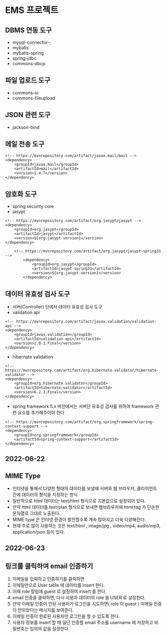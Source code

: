 # EMS 프로젝트

## DBMS 연동 도구
* mysql-connector-;
* mybatis
* mybatis-spring
* spring-jdbc
* commons-dbcp

## 파일 업로드 도구
* commons-io
* commons-fileupload

## JSON 관련 도구
* jackson-bind

## 메일 전송 도구
```
<!-- https://mvnrepository.com/artifact/javax.mail/mail -->
<dependency>
    <groupId>javax.mail</groupId>
    <artifactId>mail</artifactId>
    <version>1.4.7</version>
</dependency>
```

## 암호화 도구
* spring security core
* jasypt
```
<!-- https://mvnrepository.com/artifact/org.jasypt/jasypt -->
<dependency>
    <groupId>org.jasypt</groupId>
    <artifactId>jasypt</artifactId>
    <version>${org.jasypt-version}</version>
</dependency>
```
```
	<!-- https://mvnrepository.com/artifact/org.jasypt/jasypt-spring31 -->
		<dependency>
			<groupId>org.jasypt</groupId>
			<artifactId>jasypt-spring31</artifactId>
			<version>${org.jasypt-version}</version>
		</dependency>
```

## 데이터 유효성 검사 도구
* 서버(Controller) 단에서 데이터 유효성 검사 도구
* validation api
```
<!-- https://mvnrepository.com/artifact/javax.validation/validation-api -->
<dependency>
    <groupId>javax.validation</groupId>
    <artifactId>validation-api</artifactId>
    <version>2.0.1.Final</version>
</dependency>
```

* hibernate validation 
```
<!-- https://mvnrepository.com/artifact/org.hibernate.validator/hibernate-validator -->
<dependency>
    <groupId>org.hibernate.validator</groupId>
    <artifactId>hibernate-validator</artifactId>
    <version>6.2.3.Final</version>
</dependency>
```

* spring framework 5.x 버전에서는 서버단 유효성 검사를 위하여
framework 관련 요소를 추가해주어야 한다
```
<!-- https://mvnrepository.com/artifact/org.springframework/spring-context-support -->
<dependency>
    <groupId>org.springframework</groupId>
    <artifactId>spring-context-support</artifactId>
</dependency>
```

## 2022-06-22
## MIME Type
* 인터넷을 통해서 다양한 형태의 데이터를 보낼때 서버와 웹 브라우저, 클라이언트 간에 데이터의 형식을 지정하는 방식
* 일반적으로 html 데이터는 text/html 형식으로 기본값으로 설정되어 있다.
* 만약 html 데이터를 text/plan 형식으로 보내면 웹브라우저에 html tag 가 단순한 문자열로 그대로 노출된다.
* MIME type 은 인터넷 환경이 발전할수록 계속 많아지고 더욱 다양해진다.
* 현재 주로 많이 사용하는 것은 text/html , image/jpg , video/mp4, audio/mp3, application/json 등이 있다.


## 2022-06-23
## 링크를 클릭하여 email 인증하기
1. 이메일을 입력하고 인증하기를 클릭하면
2. 이메일만으로 User table 에 데이터를 insert 한다.
3. 이때 role 칼럼에 guest 로 설정하여 insert 를 한다.
4. email 인증을 클릭하면, 다시 사용자 데이터의 role 을 USER 로 설정한다.
5. 만약 이메일 인증이 안된 사용자가 로그인을 시도하면( role 이 guest ) 이메일 인증이 안되었다는 메시지를 보여준다.
6. 이메일 인증이 완료된 사용자만 로그인을 할 수 있도록 한다.
7. 사용자 정보를 insert 할 때 일단 인증할 email 주소를 username 에 저장하고
비밀번호는 임의의 값을 설정한다.